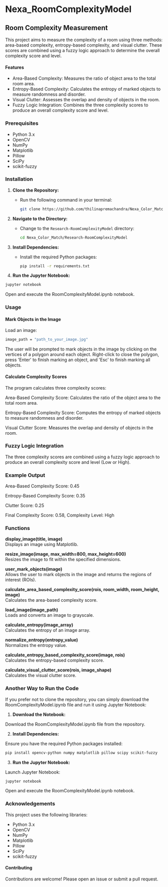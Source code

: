 # Nexa_RoomComplexityModel
## Room Complexity Measurement
This project aims to measure the complexity of a room using three methods: area-based complexity, entropy-based complexity, and visual clutter. These scores are combined using a fuzzy logic approach to determine the overall complexity score and level.

#### Features
- Area-Based Complexity: Measures the ratio of object area to the total room area.
- Entropy-Based Complexity: Calculates the entropy of marked objects to measure randomness and disorder.
- Visual Clutter: Assesses the overlap and density of objects in the room.
- Fuzzy Logic Integration: Combines the three complexity scores to produce an overall complexity score and level.

### Prerequisites
- Python 3.x
- OpenCV
- NumPy
- Matplotlib
- Pillow
- SciPy
- scikit-fuzzy

### Installation

1. **Clone the Repository:**
   - Run the following command in your terminal:
     ```sh
     git clone https://github.com/thilinapremachandra/Nexa_Color_Match.git
     ```

2. **Navigate to the Directory:**
   - Change to the `Research-RoomComplexityModel` directory:
     ```sh
     cd Nexa_Color_Match/Research-RoomComplexityModel
     ```

3. **Install Dependencies:**
   - Install the required Python packages:
     ```sh
     pip install -r requirements.txt
     ```

4. **Run the Jupyter Notebook:**

```sh
jupyter notebook
```
Open and execute the RoomComplexityModel.ipynb notebook.

### Usage

#### Mark Objects in the Image
Load an image:
```sh
image_path = "path_to_your_image.jpg"
```

The user will be prompted to mark objects in the image by clicking on the vertices of a polygon around each object. Right-click to close the polygon, press 'Enter' to finish marking an object, and 'Esc' to finish marking all objects.

#### Calculate Complexity Scores
The program calculates three complexity scores:

Area-Based Complexity Score: Calculates the ratio of the object area to the total room area.

Entropy-Based Complexity Score: Computes the entropy of marked objects to measure randomness and disorder.

Visual Clutter Score: Measures the overlap and density of objects in the room.

### Fuzzy Logic Integration
The three complexity scores are combined using a fuzzy logic approach to produce an overall complexity score and level (Low or High).

### Example Output

Area-Based Complexity Score: 0.45

Entropy-Based Complexity Score: 0.35

Clutter Score: 0.25

Final Complexity Score: 0.58, Complexity Level: High

### Functions

**display_image(title, image)**  
Displays an image using Matplotlib.

**resize_image(image, max_width=800, max_height=600)**  
Resizes the image to fit within the specified dimensions.

**user_mark_objects(image)**  
Allows the user to mark objects in the image and returns the regions of interest (ROIs).

**calculate_area_based_complexity_score(rois, room_width, room_height, image)**  
Calculates the area-based complexity score.

**load_image(image_path)**  
Loads and converts an image to grayscale.

**calculate_entropy(image_array)**  
Calculates the entropy of an image array.

**normalize_entropy(entropy_value)**  
Normalizes the entropy value.

**calculate_entropy_based_complexity_score(image, rois)**  
Calculates the entropy-based complexity score.

**calculate_visual_clutter_score(rois, image_shape)**  
Calculates the visual clutter score.

### Another Way to Run the Code
If you prefer not to clone the repository, you can simply download the RoomComplexityModel.ipynb file and run it using Jupyter Notebook:

1. **Download the Notebook:**

Download the RoomComplexityModel.ipynb file from the repository.

2. **Install Dependencies:**

Ensure you have the required Python packages installed:
```sh
pip install opencv-python numpy matplotlib pillow scipy scikit-fuzzy
```

3. **Run the Jupyter Notebook:**

Launch Jupyter Notebook:
```sh
jupyter notebook
```
Open and execute the RoomComplexityModel.ipynb notebook.

### Acknowledgements
This project uses the following libraries:

- Python 3.x
- OpenCV
- NumPy
- Matplotlib
- Pillow
- SciPy
- scikit-fuzzy

#### Contributing
Contributions are welcome! Please open an issue or submit a pull request.

